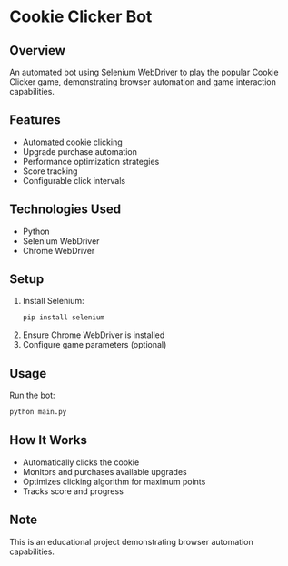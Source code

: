 # Cookie Clicker Bot

## Overview
An automated bot using Selenium WebDriver to play the popular Cookie Clicker game, demonstrating browser automation and game interaction capabilities.

## Features
- Automated cookie clicking
- Upgrade purchase automation
- Performance optimization strategies
- Score tracking
- Configurable click intervals

## Technologies Used
- Python
- Selenium WebDriver
- Chrome WebDriver

## Setup
1. Install Selenium:
   ```bash
   pip install selenium
   ```
2. Ensure Chrome WebDriver is installed
3. Configure game parameters (optional)

## Usage
Run the bot:
```bash
python main.py
```

## How It Works
- Automatically clicks the cookie
- Monitors and purchases available upgrades
- Optimizes clicking algorithm for maximum points
- Tracks score and progress

## Note
This is an educational project demonstrating browser automation capabilities.
